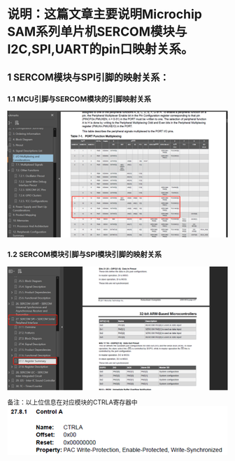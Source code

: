 # 说明：这篇文章主要说明Microchip SAM系列单片机SERCOM模块与I2C,SPI,UART的pin口映射关系。

## 1 SERCOM模块与SPI引脚的映射关系：
### 1.1 MCU引脚与SERCOM模块的引脚映射关系
![images](https://github.com/yuchengstudio/cortex-M/blob/master/%E9%80%9A%E7%94%A8%E8%AE%BE%E8%AE%A1%E8%A7%84%E5%88%99/reference/SERRCOM_SPI_001.png)

### 1.2 SERCOM模块引脚与SPI模块引脚的映射关系
![images](https://github.com/yuchengstudio/cortex-M/blob/master/%E9%80%9A%E7%94%A8%E8%AE%BE%E8%AE%A1%E8%A7%84%E5%88%99/reference/SERRCOM_SPI_002.png)

备注：以上位信息在对应模块的CTRLA寄存器中
<br/>
![images](https://github.com/yuchengstudio/cortex-M/blob/master/%E9%80%9A%E7%94%A8%E8%AE%BE%E8%AE%A1%E8%A7%84%E5%88%99/reference/SERRCOM_SPI_003.png)

